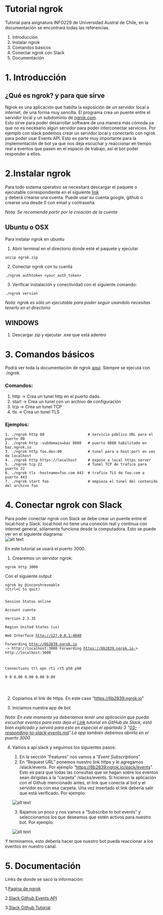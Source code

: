<!DOCTYPE html>
<html>

<head>
  <meta charset="utf-8">
  <meta name="viewport" content="width=device-width, initial-scale=1.0">
  <title>Tutorial1_ngrok</title>
  <link rel="stylesheet" href="https://stackedit.io/style.css" />
</head>

<body class="stackedit">
  <div class="stackedit__html"><h1 id="tutorial-ngrok">Tutorial ngrok</h1>
<p>Tutorial para asignatura INFO229 de Universidad Austral de Chile, en la documentación se encontrará todas las referencias.</p>
<ol>
<li>Introducción</li>
<li>Instalar ngrok</li>
<li>Comandos básicos</li>
<li>Conectar ngrok con Slack</li>
<li>Documentación</li>
</ol>
<h1 id="introducción">1. Introducción</h1>
<h2 id="¿qué-es-ngrok-y-para-que-sirve">¿Qué es ngrok? y para que sirve</h2>
<p>Ngrok es una aplicación que habilta la exposición de un servidor local a internet, de una forma muy sencilla. El programa crea un puente entre el servidor local y un subdominio de <a href="http://ngrok.com">ngrok.com</a>.<br>
Esto sirve para poder desarrollar software de una manera más cómoda ya que no es necesario algún servidor para poder interconectar servicios. Por ejemplo con slack podemos crear un servidor local y conectarlo con ngrok para poder usar Events API. Esto es parte muy importante para la implementación de bot ya que nos deja escuchar y reaccionar en tiempo real a eventos que pasen en el espacio de trabajo, así el bot poder responder a ellos.</p>
<h1 id="instalar-ngrok">2.Instalar ngrok</h1>
<p>Para todo sistema operativo se necesitará descargar el paquete o ejecutable correspondiente en el siguiente <a href="https://ngrok.com/download">link</a><br>
y deberá crearse una cuenta. Puede usar su cuenta google, github o crearse una desde 0 con email y contraseña.</p>
<p><em>Nota: Se recomienda partir por la creación de la cuenta</em></p>
<h2 id="ubuntu-o-osx">Ubuntu o OSX</h2>
<p>Para instalar ngrok en ubuntu</p>
<ol>
<li>Abrir terminal en el directorio donde esté el paquete y ejecutar</li>
</ol>
<pre><code>unzip ngrok.zip
</code></pre>
<ol start="2">
<li>Conectar ngrok con tu cuenta</li>
</ol>
<pre><code>./ngrok authtoken &lt;your_auth_token&gt;
</code></pre>
<ol start="3">
<li>Verificar instalación y conectividad con el siguiente comando:</li>
</ol>
<pre><code>./ngrok version
</code></pre>
<p><em>Nota: ngrok es sólo un ejecutable para poder seguir usandolo necesitas tenerlo en el directorio</em></p>
<h2 id="windows">WINDOWS</h2>
<ol>
<li>Descargar zip y ejecutar .exe que está adentro</li>
</ol>
<h1 id="comandos-básicos">3. Comandos básicos</h1>
<p>Podrá ver toda la  documentación de ngrok <a href="https://ngrok.com/docs">aquí</a>. Siempre se ejecuta con ./ngrok </p>
<h3 id="comandos">Comandos:</h3>
<ol>
<li>http		  -&gt; Crea un tunel http en el puerto dado.</li>
<li>start    -&gt; Crea un tunel con un archivo de configuración</li>
<li>tcp       -&gt; Crea un tunel TCP</li>
<li>tls		    -&gt; Crea un tunel TLS</li>
</ol>
<h3 id="ejemplos">Ejemplos:</h3>
<pre><code>1. ./ngrok http 80                    # servicio público URL para el puerto 80
2. ./ngrok http -subdomain=baz 8080   # puerto 8080 habilitado en baz.ngrok.io
3. ./ngrok http foo.dev:80            # tunel para a host:port en vez de localhost
4. ./ngrok http https://localhost     # expose a local https server
5. ./ngrok tcp 22                     # Tunel TCP de trafico para puerto 22
6. ./ngrok tls -hostname=foo.com 443  # trafico TLS de foo.com a puerto 443
7. ./ngrok start foo                  # empieza el tunel del contenido del archivo foo
</code></pre>
<h1 id="conectar-ngrok-con-slack">4. Conectar ngrok con Slack</h1>
<p>Para poder conectar ngrok con Slack se debe crear un puente entre el local:host y Slack. local:host no tiene una conexión real y continua con internet general, sólamente funciona desde la computadora. Esto se puede ver en el siguiente diagrama:<br>
<img src="https://cloud.githubusercontent.com/assets/32463/25376866/940435fa-299d-11e7-9ee3-08d9427417f6.png" alt="alt text" title="Diagrama"></p>
<p>En este tutorial se usará el puerto 3000.</p>
<ol>
<li>Crearemos un servidor ngrok:</li>
</ol>
<pre><code>ngrok http 3000
</code></pre>
<p>Con el siguiente output</p>
<pre><code>ngrok by @inconshreveable                                       (Ctrl+C to quit)
                                                                                
Session Status                online                                            
Account                       cuenta              
Version                       2.3.35                                            
Region                        United States (us)                                
Web Interface                 http://127.0.0.1:4040                             
Forwarding                    http://6b2839.ngrok.io -&gt; http://localhost:3000
Forwarding                    https://6b2839.ngrok.io-&gt; http://localhost:3000
                                                                                
Connections                   ttl     opn     rt1     rt5     p50     p90       
                              0       0       0.00    0.00    0.00    0.00      

</code></pre>
<ol start="2">
<li>
<p>Copiamos el link de https. En este caso “<a href="https://6b2839.ngrok.io">https://6b2839.ngrok.io</a>”</p>
</li>
<li>
<p>Iniciamos nuestra app de bot</p>
</li>
</ol>
<p><em>Nota: En este momento ya deberiamos tener una aplicación que pueda escuchar eventos para esto dejo el <a href="https://github.com/slackapi/python-slack-sdk/tree/main/tutorial">Link</a> tutorial en GitHub de Slack, está bien explicado y servirá para esto en especial el apartado 3 “<a href="http://03-responding-to-slack-events.md">03-responding-to-slack-events.md</a>”.La app también debemos abrirla en el puerto 3000</em></p>
<ol start="4">
<li>
<p>Vamos a api.slack y seguimos los siguientes pasos:</p>
<ol>
<li>En la sección “Features” nos vamos a “<em>Event Subscriptions</em>”</li>
<li>En “Request URL” ponemos nuestro link https y le agregamos /slack/events. Por ejemplo “<a href="https://6b2839.ngrok.io/slack/events">https://6b2839.ngrok.io/slack/events</a>”. Esto es para que todas las consultas que se hagan sobre los eventos sean dirigidas a la “carpeta” /slacks/events. Si hicieron la aplicación con el Github mencionado antes, el link que conecta al bot y el servidor es con esa carpeta. Una vez insertado el link debería salir que está verificado. Por ejemplo:</li>
</ol>
<p><img src="https://user-images.githubusercontent.com/1573454/30185162-644d0cb8-93ee-11e7-96af-55fe10d9d5c8.png" alt="alt text" title="Request URL"></p>
<ol start="3">
<li>Bajamos un poco y nos vamos a “Subscribe to bot events” y seleccionamos los que deseamos que estén activos para nuestro bot. Por ejemplo:</li>
</ol>
<p><img src="https://user-images.githubusercontent.com/164546/97811582-609f6980-1c30-11eb-8e2a-861109b46bde.png" alt="alt text" title="Events"></p>
</li>
</ol>
<p>Y terminamos, esto debería hacer que nuestro bot pueda reaccionar a los eventos en nuestro canal.</p>
<h1 id="documentación">5. Documentación</h1>
<p>Links de donde se sacó la información:</p>
<p>1.<a href="https://ngrok.com/">Pagina de ngrok</a></p>
<p>2.<a href="https://github.com/slackapi/python-slack-events-api/tree/main/example">Slack Github Events API</a></p>
<p>3.<a href="https://github.com/slackapi/python-slack-sdk/tree/main/tutorial">Slack Github Tutorial</a></p>
</div>
</body>

</html>
